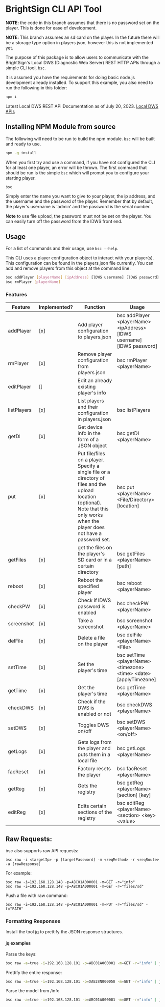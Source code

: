 # BrightSign CLI API Tool

**NOTE**: the code in this branch assumes that there is no password set on the player. This is done for ease of development.

**NOTE**: This branch assumes an sd card on the player. In the future there will be a storage type option in players.json, however this is not implemented yet. 

The purpose of this package is to allow users to communicate with the BrightSign's Local DWS (Diagnostic Web Server) REST HTTP APIs through a simple CLI tool, `bsc`. 

It is assumed you have the requirements for doing basic node.js development already installed.  To support this example, you also need to run the following in this folder:

```bash
npm i
```

Latest Local DWS REST API Documentation as of July 20, 2023.
[Local DWS APIs](https://brightsign.atlassian.net/wiki/spaces/DOC/pages/1172734089/Local+DWS+APIs)

## Installing NPM Module from source

The following will need to be run to build the npm module. `bsc` will be built and ready to use. 

```bash
npm -g install
```

When you first try and use a command, if you have not configured the CLI for at least one player, an error will be thrown. The first command that should be run is the simple `bsc` which will prompt you to configure your starting player.
```
bsc
```
Simply enter the name you want to give to your player, the ip address, and the username and the password of the player. Remember that by default, the player's username is 'admin' and the password is the serial number. 

**Note** to use file upload, the password must not be set on the player. You can easily turn off the password from the lDWS front end. 

## Usage

For a list of commands and their usage, use `bsc --help`.

This CLI uses a player configuration object to interact with your player(s). This configuration can be found in the players.json file currently. You can add and remove players from this object at the command line: 
```bash
bsc addPlayer [playerName] [ipAddress] [lDWS username] [lDWS password]
bsc rmPlayer [playerName]
```
### Features

| Feature | Implemented? | Function | Usage |
| --------- | ---- | ------------------------ | -------------------------------------- |
| addPlayer | [x] | Add player configuration to players.json | bsc addPlayer \<playerName> \<ipAddress> [lDWS username] [lDWS password] |
| rmPlayer | [x] | Remove player configuration from players.json | bsc rmPlayer \<playerName> |
| editPlayer | [] | Edit an already existing player's info |  |
| listPlayers | [x] | List players and their configuration in players.json | bsc listPlayers |
| getDI | [x] | Get device info in the form of a JSON object | bsc getDI \<playerName> | 
| put | [x] | Put file/files on a player. Specify a single file or a directory of files and the upload location (optional). Note that this only works when the player does not have a password set. | bsc put \<playerName> \<File/Directory> [location] |
| getFiles | [x] | get the files on the player's SD card or in a certain directory | bsc getFiles \<playerName> [path] |
| reboot | [x] | Reboot the specified player | bsc reboot \<playerName> |
| checkPW | [x] | Check if lDWS password is enabled | bsc checkPW \<playerName> |
| screenshot | [x] | Take a screenshot | bsc screenshot \<playerName> |
| delFile | [x] | Delete a file on the player | bsc delFile \<playerName> \<File> | 
| setTime | [x] | Set the player's time | bsc setTime \<playerName> \<timezone> \<time> \<date> [applyTimezone] | 
| getTime | [x] | Get the player's time | bsc getTime \<playerName> | 
| checkDWS | [x] | Check if the DWS is enabled or not | bsc checkDWS \<playerName> | 
| setDWS | [x] | Toggles DWS on/off | bsc setDWS \<playerName> \<on/off> | 
| getLogs | [x] | Gets logs from the player and puts them in a local file | bsc getLogs \<playerName> |
| facReset | [x] | Factory resets the player | bsc facReset \<playerName> |
| getReg | [x] | Gets the registry | bsc getReg \<playerName> [section] [key] |
| editReg | [x] | Edits certain sections of the registry | bsc editReg \<playerName> \<section> \<key> \<value> |


## Raw Requests:
bsc also supports raw API requests:
```
bsc raw -i <targetIp> -p [targetPassword] -m <reqMethod> -r <reqRoute> -a [rawResponse]
```
For example:
```
bsc raw -i=192.168.128.148 -p=ABC01A000001 -m=GET -r="info"
bsc raw -i=192.168.128.148 -p=ABC01A000001 -m=GET -r="files/sd"
```
Push a file with raw command:
```
bsc raw -i=192.168.128.148 -p=ABC01A000001 -m=PUT -r="files/sd" -f="PATH"
```

### Formatting Responses

Install the tool [jq](https://stedolan.github.io/jq/download/) to prettify the JSON response structures.

#### jq examples

Parse the keys:
```bash
bsc raw -a=true -i=192.168.128.101 -p=ABC01A000001 -m=GET -r="info" | jq 'keys'
```

Prettify the entire response: 
```bash
bsc raw -a=true -i=192.168.128.101 -p=XAE28N000058 -m=GET -r="info" | jq '.data.result'
```

Parse the model from /info
```bash
bsc raw -a=true -i=192.168.128.101 -p=ABC01A000001 -m=GET -r="info" | jq '.data.result.model'
```